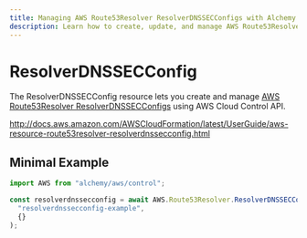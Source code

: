```yaml
---
title: Managing AWS Route53Resolver ResolverDNSSECConfigs with Alchemy
description: Learn how to create, update, and manage AWS Route53Resolver ResolverDNSSECConfigs using Alchemy Cloud Control.
---
```


# ResolverDNSSECConfig

The ResolverDNSSECConfig resource lets you create and manage [AWS Route53Resolver ResolverDNSSECConfigs](https://docs.aws.amazon.com/route53resolver/latest/userguide/) using AWS Cloud Control API.

http://docs.aws.amazon.com/AWSCloudFormation/latest/UserGuide/aws-resource-route53resolver-resolverdnssecconfig.html

## Minimal Example

```ts
import AWS from "alchemy/aws/control";

const resolverdnssecconfig = await AWS.Route53Resolver.ResolverDNSSECConfig(
  "resolverdnssecconfig-example",
  {}
);
```

